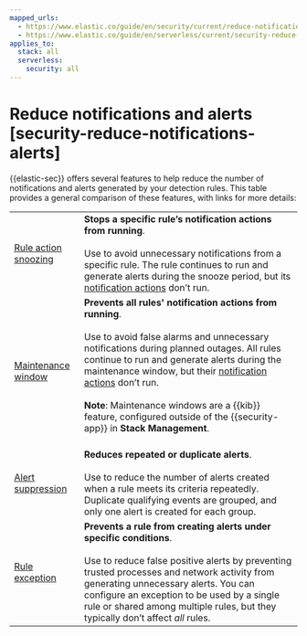 ```yaml
---
mapped_urls:
  - https://www.elastic.co/guide/en/security/current/reduce-notifications-alerts.html
  - https://www.elastic.co/guide/en/serverless/current/security-reduce-notifications-alerts.html
applies_to:
  stack: all
  serverless:
    security: all
---
```


# Reduce notifications and alerts [security-reduce-notifications-alerts]

{{elastic-sec}} offers several features to help reduce the number of notifications and alerts generated by your detection rules. This table provides a general comparison of these features, with links for more details:

|     |     |
| --- | --- |
| [Rule action snoozing](/solutions/security/detect-and-alert/manage-detection-rules.md#snooze-rule-actions) | **Stops a specific rule’s notification actions from running**.<br><br>Use to avoid unnecessary notifications from a specific rule. The rule continues to run and generate alerts during the snooze period, but its [notification actions](/solutions/security/detect-and-alert/create-detection-rule.md#rule-response-action) don’t run.<br> |
| [Maintenance window](/explore-analyze/alerts-cases/alerts/maintenance-windows.md) | **Prevents all rules' notification actions from running**.<br><br>Use to avoid false alarms and unnecessary notifications during planned outages. All rules continue to run and generate alerts during the maintenance window, but their [notification actions](/solutions/security/detect-and-alert/create-detection-rule.md#rule-notifications) don’t run.<br><br> **Note**: Maintenance windows are a {{kib}} feature, configured outside of the {{security-app}} in **Stack Management**.<br><br> |
| [Alert suppression](/solutions/security/detect-and-alert/suppress-detection-alerts.md) | **Reduces repeated or duplicate alerts**.<br><br>Use to reduce the number of alerts created when a rule meets its criteria repeatedly. Duplicate qualifying events are grouped, and only one alert is created for each group.<br> |
| [Rule exception](/solutions/security/detect-and-alert/rule-exceptions.md) | **Prevents a rule from creating alerts under specific conditions**.<br><br>Use to reduce false positive alerts by preventing trusted processes and network activity from generating unnecessary alerts. You can configure an exception to be used by a single rule or shared among multiple rules, but they typically don’t affect *all* rules.<br> |
